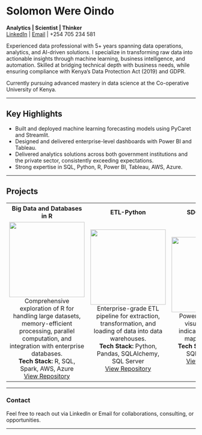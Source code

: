 # Solomon Were Oindo

**Analytics | Scientist | Thinker**  
[LinkedIn](https://www.linkedin.com/in/solomonwere) | [Email](mailto:oindosolo705@gmail.com) | +254 705 234 581

Experienced data professional with 5+ years spanning data operations, analytics, and AI-driven solutions. I specialize in transforming raw data into actionable insights through machine learning, business intelligence, and automation. Skilled at bridging technical depth with business needs, while ensuring compliance with Kenya’s Data Protection Act (2019) and GDPR.

Currently pursuing advanced mastery in data science at the Co-operative University of Kenya.

---

## Key Highlights

- Built and deployed machine learning forecasting models using PyCaret and Streamlit.  
- Designed and delivered enterprise-level dashboards with Power BI and Tableau.  
- Delivered analytics solutions across both government institutions and the private sector, consistently exceeding expectations.  
- Strong expertise in SQL, Python, R, Power BI, Tableau, AWS, Azure.

---

## Projects

<table>
  <tr>
    <th>Big Data and Databases in R</th>
    <th>ETL-Python</th>
    <th>SDG-Power-BI</th>
  </tr>
  <tr>
    <td align="center">
      <img src="images/bigdata-r.png" width="200"/><br/>
      Comprehensive exploration of R for handling large datasets, memory-efficient processing, parallel computation, and integration with enterprise databases.<br/>
      <b>Tech Stack:</b> R, SQL, Spark, AWS, Azure<br/>
      <a href="https://github.com/solowere/Big-Data-and-Database-in-R">View Repository</a>
    </td>
    <td align="center">
      <img src="images/etl-python.png" width="200"/><br/>
      Enterprise-grade ETL pipeline for extraction, transformation, and loading of data into data warehouses.<br/>
      <b>Tech Stack:</b> Python, Pandas, SQLAlchemy, SQL Server<br/>
      <a href="https://github.com/solowere/ETL-Python">View Repository</a>
    </td>
    <td align="center">
      <img src="images/sdg-powerbi.png" width="200"/><br/>
      Power BI dashboards visualizing health indicators for Nairobi, mapped to SDGs.<br/>
      <b>Tech Stack:</b> Power BI, SQL, DAX, Excel<br/>
      <a href="https://github.com/solowere/SDG-Power-BI">View Repository</a>
    </td>
  </tr>
</table>

---

### Contact

Feel free to reach out via LinkedIn or Email for collaborations, consulting, or opportunities.  

---

